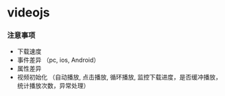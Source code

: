 # videojs

### 注意事项
+ 下载速度
+ 事件差异 （pc, ios, Android）
+ 属性差异
+ 视频初始化 （自动播放, 点击播放, 循环播放, 监控下载进度，是否缓冲播放，统计播放次数，异常处理）
